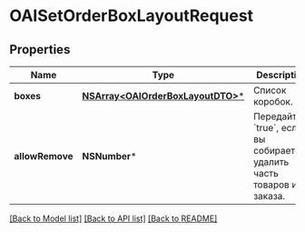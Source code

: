 # OAISetOrderBoxLayoutRequest

## Properties
Name | Type | Description | Notes
------------ | ------------- | ------------- | -------------
**boxes** | [**NSArray&lt;OAIOrderBoxLayoutDTO&gt;***](OAIOrderBoxLayoutDTO.md) | Список коробок. | 
**allowRemove** | **NSNumber*** | Передайте &#x60;true&#x60;, если вы собираетесь удалить часть товаров из заказа. | [optional] [default to @(NO)]

[[Back to Model list]](../README.md#documentation-for-models) [[Back to API list]](../README.md#documentation-for-api-endpoints) [[Back to README]](../README.md)


